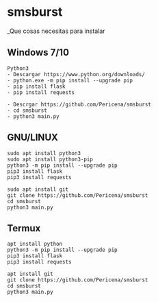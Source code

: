 # smsburst


_Que cosas necesitas para instalar
## Windows 7/10
```
Python3 
- Descargar https://www.python.org/downloads/
- python.exe -m pip install --upgrade pip
- pip install flask
- pip install requests

- Descrgar https://github.com/Pericena/smsburst
- cd smsburst
- python3 main.py
```

## GNU/LINUX
```
sudo apt install python3
sudo apt install python3-pip
python3 -m pip install --upgrade pip
pip3 install flask
pip3 install requests

sudo apt install git
git clone https://github.com/Pericena/smsburst
cd smsburst
python3 main.py
```

## Termux
```
apt install python
python3 -m pip install --upgrade pip
pip3 install flask
pip3 install requests

apt install git
git clone https://github.com/Pericena/smsburst
cd smsburst
python3 main.py
```
